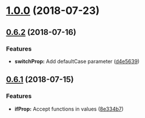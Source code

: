 <a name="1.0.0"></a>
# [1.0.0](https://github.com/diegohaz/styled-tools/compare/v0.6.2...v1.0.0) (2018-07-23)



<a name="0.6.2"></a>
## [0.6.2](https://github.com/diegohaz/styled-tools/compare/v0.6.1...v0.6.2) (2018-07-16)


### Features

* **switchProp:** Add defaultCase parameter ([d4e5639](https://github.com/diegohaz/styled-tools/commit/d4e5639))



<a name="0.6.1"></a>
## [0.6.1](https://github.com/diegohaz/styled-tools/compare/v0.6.0...v0.6.1) (2018-07-15)


### Features

* **ifProp:** Accept functions in values ([8e334b7](https://github.com/diegohaz/styled-tools/commit/8e334b7))




